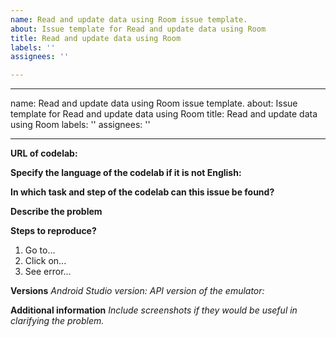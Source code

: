 ```yaml
---
name: Read and update data using Room issue template.
about: Issue template for Read and update data using Room
title: Read and update data using Room
labels: ''
assignees: ''

---
```


---
name: Read and update data using Room issue template.
about: Issue template for Read and update data using Room
title: Read and update data using Room
labels: ''
assignees: ''

---

**URL of codelab:**


**Specify the language of the codelab if it is not English:**


**In which task and step of the codelab can this issue be found?**


**Describe the problem**


**Steps to reproduce?**
1. Go to...
2. Click on...
3. See error...

**Versions**
_Android Studio version:_
_API version of the emulator:_


**Additional information**
_Include screenshots if they would be useful in clarifying the problem._
